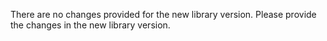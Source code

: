 There are no changes provided for the new library version. Please provide the changes in the new library version.